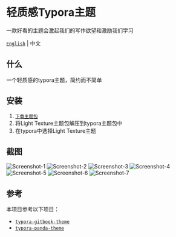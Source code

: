# 轻质感Typora主题

一款好看的主题会激起我们的写作欲望和激励我们学习

[`English`](./REDME.md) |	中文

## 什么

一个轻质感的typora主题，简约而不简单

## 安装

1. [`下载主题包`](https://github.com/xxxDeveloper/typora-xxx-theme/releases/download/v1.0.1/xxx-theme-v1.0.1.zip)
2. 将Light Texture主题包解压到typora主题包中
3. 在typora中选择Light Texture主题


## 截图

![Screenshot-1](asses/Screenshot-1.png)
![Screenshot-2](asses/Screenshot-2.png)
![Screenshot-3](asses/Screenshot-3.png)
![Screenshot-4](asses/Screenshot-4.png)
![Screenshot-5](asses/Screenshot-5.png)
![Screenshot-6](asses/Screenshot-6.png)
![Screenshot-7](asses/Screenshot-7.png)

## 参考

本项目参考以下项目：

 - [`typora-gitbook-theme`](https://github.com/h16nning/typora-gitbook-theme)
 - [`typora-panda-theme`](https://github.com/gilbertohasnofb/typora-panda-theme)
